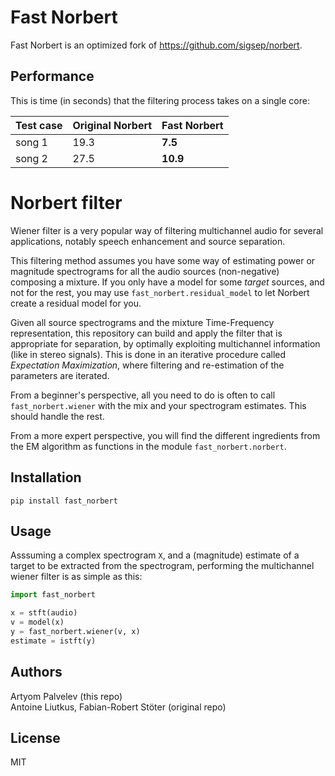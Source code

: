 # Fast Norbert

Fast Norbert is an optimized fork of https://github.com/sigsep/norbert.

## Performance

This is time (in seconds) that the filtering process takes on a single core:

| Test case | Original Norbert | Fast Norbert |
| ----------| ---------------- |--------------| 
| song 1 | 19.3 | **7.5** |
| song 2 | 27.5 | **10.9** |

# Norbert filter

Wiener filter is a very popular way of filtering multichannel audio for several applications, notably speech enhancement and source separation.

This filtering method assumes you have some way of estimating power or magnitude spectrograms for all the audio sources (non-negative) composing a mixture. If you only have a model for some _target_ sources, and not for the rest, you may use `fast_norbert.residual_model` to let Norbert create a residual model for you.

Given all source spectrograms and the mixture Time-Frequency representation, this repository can build and apply the filter that is appropriate for separation, by optimally exploiting multichannel information (like in stereo signals). This is done in an iterative procedure called _Expectation Maximization_, where filtering and re-estimation of the parameters are iterated.

From a beginner's perspective, all you need to do is often to call `fast_norbert.wiener` with the mix and your spectrogram estimates. This should handle the rest.

From a more expert perspective, you will find the different ingredients from the EM algorithm as functions in the module `fast_norbert.norbert`.

## Installation

`pip install fast_norbert`

## Usage

Asssuming a complex spectrogram `X`, and a (magnitude) estimate of a target to be extracted from the spectrogram, performing the multichannel wiener filter is as simple as this:

```python
import fast_norbert

x = stft(audio)
v = model(x)
y = fast_norbert.wiener(v, x)
estimate = istft(y)
```

## Authors

Artyom Palvelev (this repo) <br>
Antoine Liutkus, Fabian-Robert Stöter (original repo)

## License

MIT
